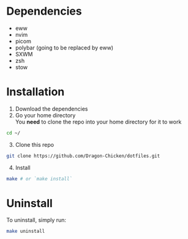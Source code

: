 # Dependencies
- eww
- nvim
- picom
- polybar (going to be replaced by eww)
- SXWM
- zsh
- stow

# Installation
1. Download the dependencies
2. Go your home directory \
You __need__ to clone the repo into your home directory for it to work
```sh
cd ~/
```
3. Clone this repo
```sh
git clone https://github.com/Dragon-Chicken/dotfiles.git
```
4. Install
```sh
make # or `make install`
```

# Uninstall
To uninstall, simply run:
```sh
make uninstall
```